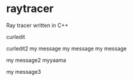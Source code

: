 # raytracer
Ray tracer written in C++

curledit

curledit2
my message
my message
my message

my message2
myyaama

my message3